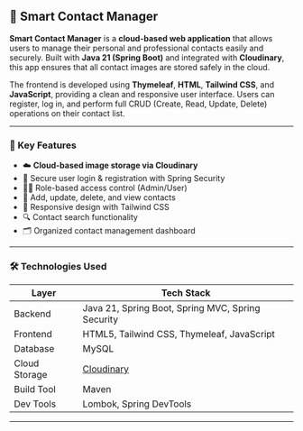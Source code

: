 ## 📇 Smart Contact Manager

**Smart Contact Manager** is a **cloud-based web application** that allows users to manage their personal and professional contacts easily and securely. Built with **Java 21 (Spring Boot)** and integrated with **Cloudinary**, this app ensures that all contact images are stored safely in the cloud.

The frontend is developed using **Thymeleaf**, **HTML**, **Tailwind CSS**, and **JavaScript**, providing a clean and responsive user interface. Users can register, log in, and perform full CRUD (Create, Read, Update, Delete) operations on their contact list.

---

### 🚀 Key Features

- ☁️ **Cloud-based image storage via Cloudinary**
- 🔐 Secure user login & registration with Spring Security
- 🧑‍💼 Role-based access control (Admin/User)
- 📇 Add, update, delete, and view contacts
- 🎨 Responsive design with Tailwind CSS
- 🔍 Contact search functionality
- 🗂️ Organized contact management dashboard

---

### 🛠️ Technologies Used

| Layer         | Tech Stack                                             |
|---------------|---------------------------------------------------------|
| Backend       | Java 21, Spring Boot, Spring MVC, Spring Security       |
| Frontend      | HTML5, Tailwind CSS, Thymeleaf, JavaScript              |
| Database      | MySQL                                                   |
| Cloud Storage | [Cloudinary](https://cloudinary.com/)                   |
| Build Tool    | Maven                                                   |
| Dev Tools     | Lombok, Spring DevTools                                 |

---

